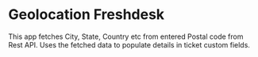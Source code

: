 # Geolocation Freshdesk

This app fetches City, State, Country etc from entered Postal code from Rest API. 
Uses the fetched data to populate details in ticket custom fields.
 
 
